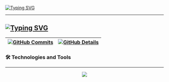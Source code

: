 [![Typing SVG](https://readme-typing-svg.demolab.com?font=&weight=800&size=32&pause=1000&color=9B7DFF&width=435&lines=Gaspari)](https://git.io/typing-svg)

---
[![Typing SVG](https://readme-typing-svg.demolab.com?font=Fira+Code&pause=1000&color=41D7CB&width=435&lines=Java+%E2%98%95%2C+Python+%F0%9F%90%8D+%26+Rust+%F0%9F%A6%80;Cybersecurity++%26+Ethical+Hacking+%F0%9F%91%BE+)](https://git.io/typing-svg)
---

  
 | [![GitHub Commits](http://github-profile-summary-cards.vercel.app/api/cards/productive-time?username=Caspiom&theme=aura&utcOffset=8)](https://github.com/vn7n24fzkq/github-profile-summary-cards) | [![GitHub Details](http://github-profile-summary-cards.vercel.app/api/cards/profile-details?username=Caspiom&theme=aura)](https://github.com/vn7n24fzkq/github-profile-summary-cards) |  
 | ----------- | ----------- |


### 🛠️ Technologies and Tools  
---

<div align="center">
<a href="https://skillicons.dev">
  <img src="https://skillicons.dev/icons?i=linux,arch,kali,java,cs,py,rust,git,vscode,javascript,typescript,css,html,next,tailwind,nodejs,vue,docker,github,postman,mysql,postgres,discord,idea&perline=12" />
</a>
<br />
</div>
 






 
  
  

  

